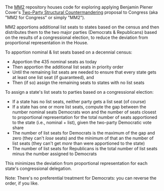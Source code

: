 The [MM2](https://github.com/alecramsay/MM2) repository houses code for exploring applying
Benjamin Plener Cover's [Two-Party Structural Countermandering](https://papers.ssrn.com/sol3/papers.cfm?abstract_id=3891735) 
proposal to Congress (aka "MM2 for Congress" or simply "MM2").

MM2 apportions additional list seats to states based on the census and then distributes them
to the two major parties (Democrats & Republicans) based on the results of a congressional election,
to reduce the deviation from proportional representation in the House.

To apportion nominal & list seats based on a decennial census:

- Apportion the 435 nominal seats as today
- Then apportion the additional list seats in priority order
- Until the remaining list seats are needed to ensure that every state gets at least one list seat (if guaranteed), and
- Then (if so) assign the remaining seats to states with no list seats 

To assign a state's list seats to parties based on a congressional election:

- If a state has no list seats, neither party gets a list seat (of course)
- If a state has one or more list seats, compute the gap between the number nominal seats Democrats won and the number of seats closest to proportional representation for the total number of seats apportioned to the state (i.e., nominal + list), given the two-party Democratic vote share
- The number of list seats for Democrats is the maximum of the gap and zero (they can't *lose* seats) and the minimum of that an the number of list seats (they can't get *more* than were apportioned to the state)
- The number of list seats for Republicans is the total number of list seats minus the number assigned to Democrats

 This minimizes the deviation from proportional representation for each state's congressional delegation.
 
 Note: There's no preferential treatment for Democrats: you can reverse the order, if you like.